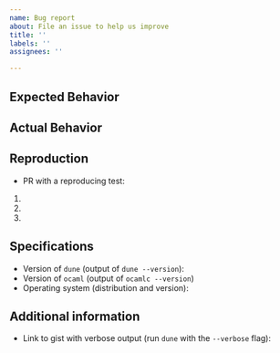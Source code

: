 ```yaml
---
name: Bug report
about: File an issue to help us improve
title: ''
labels: ''
assignees: ''

---
```


<!-- Thank you for filing an issue to help us improve Dune! -->
## Expected Behavior


## Actual Behavior


## Reproduction

<!-- If possible, please open a PR with a test that reproduces the problem.
      Adding tests is easy, see  https://github.com/ocaml/dune/blob/master/doc/hacking.rst -->

- PR with a reproducing test: 

<!-- Otherwise, please detail how the behavior can be reproduced -->

1.
1.
1.

## Specifications

- Version of `dune` (output of `dune --version`):
- Version of `ocaml` (output of `ocamlc --version`)
- Operating system (distribution and version):

<!-- remove the following if not used -->
## Additional information 

- Link to gist with verbose output (run `dune` with the `--verbose` flag):
